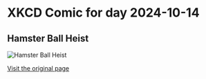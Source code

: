 
# XKCD Comic for day 2024-10-14

## Hamster Ball Heist

![Hamster Ball Heist](https://imgs.xkcd.com/comics/hamster_ball_heist.png "First person to bring me Wayne Coyne in a hamster ball gets a free t-shirt!  He gets one too.")

[Visit the original page](https://xkcd.com/211/)
